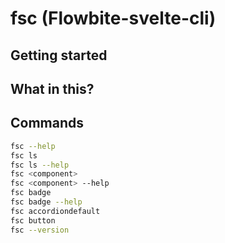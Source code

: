 # fsc (Flowbite-svelte-cli)

## Getting started



## What in this?



## Commands

```sh
fsc --help
fsc ls
fsc ls --help
fsc <component>
fsc <component> --help
fsc badge
fsc badge --help
fsc accordiondefault
fsc button
fsc --version
```

